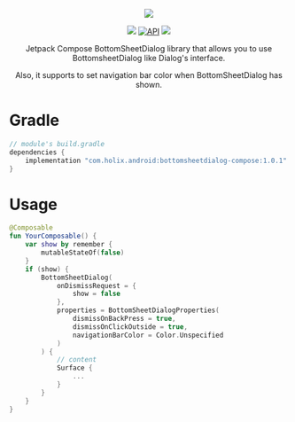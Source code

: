 <p align="center">
  <img src="https://user-images.githubusercontent.com/7759511/176542504-8267c132-75b8-433f-b0bd-850fa8242377.png">
</p>

<p align="center">
  <a href="https://github.com/holixfactory/bottomsheetdialog-compose/actions"><img src="https://github.com/holixfactory/bottomsheetdialog-compose/workflows/Publish/badge.svg" /></a>
  <a href="https://android-arsenal.com/api?level=21"><img alt="API" src="https://img.shields.io/badge/API-21%2B-brightgreen.svg?style=flat"/></a>
  <a href="https://github.com/holixfactory/bottomsheetdialog-compose/releases"><img src="https://img.shields.io/github/v/release/holixfactory/bottomsheetdialog-compose" /></a>
</p>
<p align="center">Jetpack Compose BottomSheetDialog library that allows you to use BottomsheetDialog like Dialog's interface.</p>
<p align="center"> Also, it supports to set navigation bar color when BottomSheetDialog has shown.</p>

# Gradle
```gradle
// module's build.gradle
dependencies {
    implementation "com.holix.android:bottomsheetdialog-compose:1.0.1"
}
```
# Usage
```kotlin
@Composable
fun YourComposable() {
    var show by remember {
        mutableStateOf(false)
    }
    if (show) {
        BottomSheetDialog(
            onDismissRequest = {
                show = false
            },
            properties = BottomSheetDialogProperties(
                dismissOnBackPress = true,
                dismissOnClickOutside = true,
                navigationBarColor = Color.Unspecified
            )
        ) {
            // content
            Surface {
                ...
            }
        }
    }
}

```
